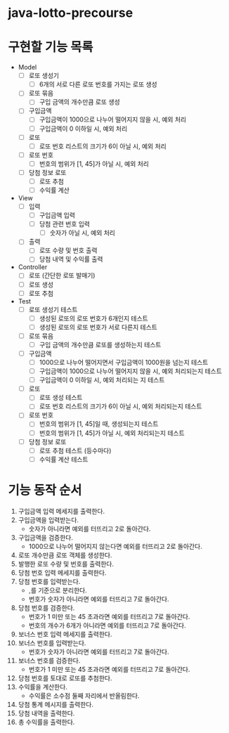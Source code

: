 # java-lotto-precourse

# 구현할 기능 목록
- Model
    - [ ] 로또 생성기
        - [ ] 6개의 서로 다른 로또 번호를 가지는 로또 생성
    - [ ] 로또 묶음
        - [ ] 구입 금액의 개수만큼 로또 생성
    - [ ] 구입금액
        - [ ] 구입금액이 1000으로 나누어 떨어지지 않을 시, 예외 처리
        - [ ] 구입금액이 0 이하일 시, 예외 처리
    - [ ] 로또
        - [ ] 로또 번호 리스트의 크기가 6이 아닐 시, 예외 처리
    - [ ] 로또 번호
        - [ ] 번호의 범위가 [1,  45]가 아닐 시, 예외 처리
    - [ ] 당첨 정보 로또
        - [ ] 로또 추첨
        - [ ] 수익률 계산
- View
    - [ ] 입력
        - [ ] 구입금액 입력
        - [ ] 당첨 관련 번호 입력
            - [ ] 숫자가 아닐 시, 예외 처리
    - [ ] 출력
        - [ ] 로또 수량 및 번호 출력
        - [ ] 당첨 내역 및 수익률 출력
- Controller
    - [ ] 로또 (간단한 로또 발매기)
    - [ ] 로또 생성
    - [ ] 로또 추첨
- Test
    - [ ] 로또 생성기 테스트
        - [ ] 생성된 로또의 로또 번호가 6개인지 테스트
        - [ ] 생성된 로또의 로또 번호가 서로 다른지 테스트
    - [ ] 로또 묶음
        - [ ] 구입 금액의 개수만큼 로또를 생성하는지 테스트
    - [ ] 구입금액
        - [ ] 1000으로 나누어 떨어지면서 구입금액이 1000원을 넘는지 테스트
        - [ ] 구입금액이 1000으로 나누어 떨어지지 않을 시, 예외 처리되는지 테스트
        - [ ] 구입금액이 0 이하일 시, 예외 처리되는 지 테스트
    - [ ] 로또
        - [ ] 로또 생성 테스트
        - [ ] 로또 번호 리스트의 크기가 6이 아닐 시, 예외 처리되는지 테스트
    - [ ] 로또 번호
        - [ ] 번호의 범위가 [1, 45]일 때, 생성되는지 테스트
        - [ ] 번호의 범위가 [1,  45]가 아닐 시, 예외 처리되는지 테스트
    - [ ] 당첨 정보 로또
        - [ ] 로또 추첨 테스트 (등수마다)
        - [ ] 수익률 계산 테스트

# 기능 동작 순서
1. 구입금액 입력 메세지를 출력한다.
2. 구입금액을 입력받는다.
    - 숫자가 아니라면 예외를 터뜨리고 2로 돌아간다.
3. 구입금액을 검증한다.
    - 1000으로 나누어 떨어지지 않는다면 예외를 터뜨리고 2로 돌아간다.
4. 로또 개수만큼 로또 객체를 생성한다.
5. 발행한 로또 수량 및 번호를 출력한다.
6. 당첨 번호 입력 메세지를 출력한다.
7. 당첨 번호를 입력받는다.
    - ,를 기준으로 분리한다.
    - 번호가 숫자가 아니라면 예외를 터뜨리고 7로 돌아간다.
8. 당첨 번호를 검증한다.
    - 번호가 1 미만 또는 45 초과라면 예외를 터뜨리고 7로 돌아간다.
    - 번호의 개수가 6개가 아니라면 예외를 터뜨리고 7로 돌아간다.
9. 보너스 번호 입력 메세지를 출력한다.
10. 보너스 번호를 입력받는다.
    - 번호가 숫자가 아니라면 예외를 터뜨리고 7로 돌아간다.
11. 보너스 번호를 검증한다.
    - 번호가 1 미만 또는 45 초과라면 예외를 터뜨리고 7로 돌아간다.
12. 당첨 번호를 토대로 로또를 추첨한다.
13. 수익률을 계산한다.
    - 수익률은 소수점 둘째 자리에서 반올림한다.
14. 당첨 통계 메시지를 출력한다.
15. 당첨 내역을 출력한다.
16. 총 수익률을 출력한다.